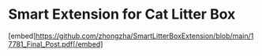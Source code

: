 # Smart Extension for Cat Litter Box

[embed]https://github.com/zhongzha/SmartLitterBoxExtension/blob/main/17781_Final_Post.pdf[/embed]
